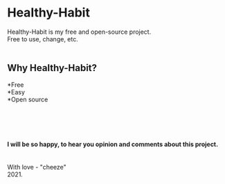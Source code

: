# Healthy-Habit

Healthy-Habit is my free and open-source project.</br>
Free to use, change, etc.</br>
</br>
## Why Healthy-Habit?</br>
*Free</br>
*Easy</br>
*Open source</br>
</br>
</br>
</br>
</br>
#### I will be so happy, to hear you opinion and comments about this project.
</br>
With love - "cheeze"
</br>
2021.
